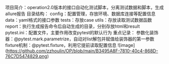 项目简介：operation2.0版本的接口自动化测试脚本，分离测试数据和脚本，生成allure报告
目录结构：   config：配置管理，存放环境、数据库连接等配置信息
            data：yaml格式的接口参数
            tests：存放case
            utils：存放读取测试数据函数
            report：执行生成报告命令后自动生成的目录，分别存放html和result
            pytest.ini：配置文件，主要作用改变pytest的默认行为
重点记录：
         参数化装饰器：@pytest.mark.parametrize，自动对list解包并赋值给装饰器的第一参数
         fixture机制：@pytest.fixture，利用它提前读取配置信息
![image]
(https://github.com/zzhoulin/OP/blob/main/B3495A8F-7810-40c4-868D-76C7D5474829.png)
